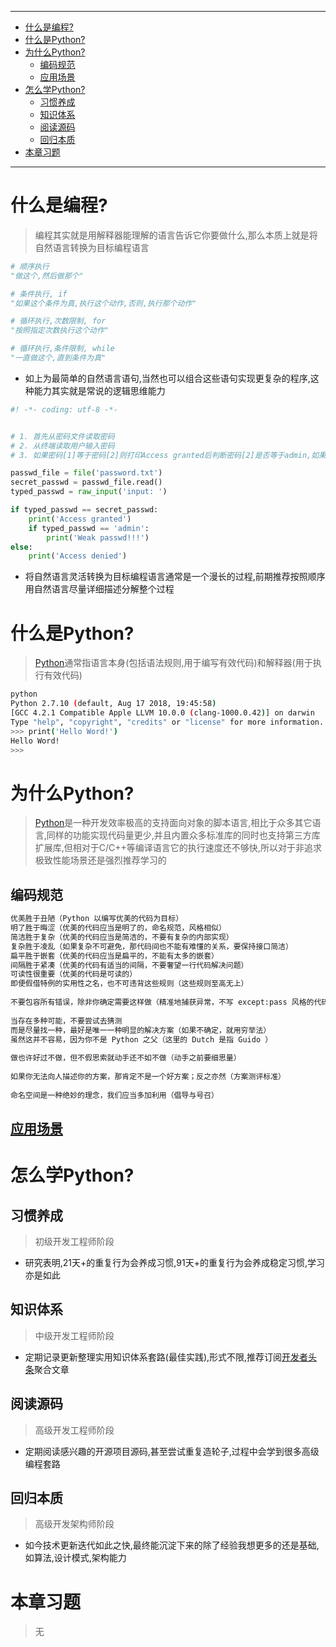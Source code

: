 ----

* [什么是编程?](#什么是编程?)
* [什么是Python?](#什么是Python?)
* [为什么Python?](#为什么Python?)
  * [编码规范](#编码规范)
  * [应用场景](#应用场景)
* [怎么学Python?](#怎么学Python?)
  * [习惯养成](#习惯养成)
  * [知识体系](#知识体系)
  * [阅读源码](#阅读源码)
  * [回归本质](#回归本质)
* [本章习题](#本章习题)

----

# 什么是编程?

> 编程其实就是用解释器能理解的语言告诉它你要做什么,那么本质上就是将自然语言转换为目标编程语言

```python
# 顺序执行
"做这个,然后做那个"

# 条件执行, if
"如果这个条件为真,执行这个动作,否则,执行那个动作"

# 循环执行,次数限制, for
"按照指定次数执行这个动作"

# 循环执行,条件限制, while
"一直做这个,直到条件为真"
```

* 如上为最简单的自然语言语句,当然也可以组合这些语句实现更复杂的程序,这种能力其实就是常说的逻辑思维能力

```python
#! -*- coding: utf-8 -*-


# 1. 首先从密码文件读取密码
# 2. 从终端读取用户输入密码
# 3. 如果密码[1]等于密码[2]则打印Access granted后判断密码[2]是否等于admin,如果是则打印Weak passwd!!!,否则打印Access denied

passwd_file = file('password.txt')
secret_passwd = passwd_file.read()
typed_passwd = raw_input('input: ')

if typed_passwd == secret_passwd:
    print('Access granted')
    if typed_passwd == 'admin':
        print('Weak passwd!!!')
else:
    print('Access denied')
```

* 将自然语言灵活转换为目标编程语言通常是一个漫长的过程,前期推荐按照顺序用自然语言尽量详细描述分解整个过程

# 什么是Python?

> [Python](https://www.python.org/)通常指语言本身(包括语法规则,用于编写有效代码)和解释器(用于执行有效代码)

```bash
python
Python 2.7.10 (default, Aug 17 2018, 19:45:58)
[GCC 4.2.1 Compatible Apple LLVM 10.0.0 (clang-1000.0.42)] on darwin
Type "help", "copyright", "credits" or "license" for more information.
>>> print('Hello Word!')
Hello Word!
>>>
```

# 为什么Python?

> [Python](https://www.python.org/)是一种开发效率极高的支持面向对象的脚本语言,相比于众多其它语言,同样的功能实现代码量更少,并且内置众多标准库的同时也支持第三方库扩展库,但相对于C/C++等编译语言它的执行速度还不够快,所以对于非追求极致性能场景还是强烈推荐学习的

## 编码规范

```bash
优美胜于丑陋（Python 以编写优美的代码为目标）
明了胜于晦涩（优美的代码应当是明了的，命名规范，风格相似）
简洁胜于复杂（优美的代码应当是简洁的，不要有复杂的内部实现）
复杂胜于凌乱（如果复杂不可避免，那代码间也不能有难懂的关系，要保持接口简洁）
扁平胜于嵌套（优美的代码应当是扁平的，不能有太多的嵌套）
间隔胜于紧凑（优美的代码有适当的间隔，不要奢望一行代码解决问题）
可读性很重要（优美的代码是可读的）
即便假借特例的实用性之名，也不可违背这些规则（这些规则至高无上）
 
不要包容所有错误，除非你确定需要这样做（精准地捕获异常，不写 except:pass 风格的代码）
 
当存在多种可能，不要尝试去猜测
而是尽量找一种，最好是唯一一种明显的解决方案（如果不确定，就用穷举法）
虽然这并不容易，因为你不是 Python 之父（这里的 Dutch 是指 Guido ）
 
做也许好过不做，但不假思索就动手还不如不做（动手之前要细思量）
 
如果你无法向人描述你的方案，那肯定不是一个好方案；反之亦然（方案测评标准）
 
命名空间是一种绝妙的理念，我们应当多加利用（倡导与号召）
```

## [应用场景](https://awesome-python.com/)

# 怎么学Python?

## 习惯养成

> 初级开发工程师阶段

* 研究表明,21天+的重复行为会养成习惯,91天+的重复行为会养成稳定习惯,学习亦是如此

## 知识体系

> 中级开发工程师阶段

* 定期记录更新整理实用知识体系套路(最佳实践),形式不限,推荐订阅[开发者头条](https://toutiao.io/)聚合文章

## 阅读源码

> 高级开发工程师阶段

* 定期阅读感兴趣的开源项目源码,甚至尝试重复造轮子,过程中会学到很多高级编程套路

## 回归本质

> 高级开发架构师阶段

* 如今技术更新迭代如此之快,最终能沉淀下来的除了经验我想更多的还是基础,如算法,设计模式,架构能力

# 本章习题

> 无

